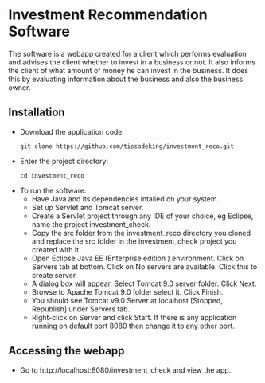# Investment Recommendation Software

The software is a webapp created for a client which performs evaluation and advises the client whether to invest in a business or not.
It also informs the client of what amount of money he can invest in the business.
It does this by evaluating information about the business and also the business owner.

## Installation

- Download the application code:
    ```
    git clone https://github.com/tissadeking/investment_reco.git
    ```
- Enter the project directory:
    ```
    cd investment_reco

- To run the software:
  - Have Java and its dependencies intalled on your system.
  - Set up Servlet and Tomcat server.
  - Create a Servlet project through any IDE of your choice, eg Eclipse, name the project investment_check.
  - Copy the src folder from the investment_reco directory you cloned and replace the src folder in the investment_check project you created with it.
  - Open Eclipse Java EE (Enterprise edition ) environment. Click on Servers tab at bottom. Click on No servers are available. Click this to create server.
  - A dialog box will appear. Select Tomcat 9.0 server folder. Click Next.
  - Browse to Apache Tomcat 9.0 folder select it. Click Finish.
  - You should see Tomcat v9.0 Server at localhost [Stopped, Republish] under Servers tab.
  - Right-click on Server and click Start. If there is any application running on default port 8080 then change it to any other port.

## Accessing the webapp
- Go to http://localhost:8080/investment_check and view the app.

